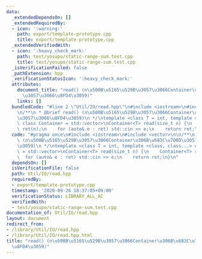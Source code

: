 ```yaml
---
data:
  _extendedDependsOn: []
  _extendedRequiredBy:
  - icon: ':warning:'
    path: export/template-prototype.cpp
    title: export/template-prototype.cpp
  _extendedVerifiedWith:
  - icon: ':heavy_check_mark:'
    path: test/yosupo/static-range-sum.test.cpp
    title: test/yosupo/static-range-sum.test.cpp
  _isVerificationFailed: false
  _pathExtension: hpp
  _verificationStatusIcon: ':heavy_check_mark:'
  attributes:
    document_title: "read() (n\u500B\u5165\u529B\u3057\u3066Container\u306B\u683C\u7D0D\
      \u3057\u3066\u8FD4\u3059)"
    links: []
  bundledCode: "#line 2 \"Util/IO/read.hpp\"\n#include <iostream>\n#include <vector>\n\
    \n/**\n * @brief read() (n\u500B\u5165\u529B\u3057\u3066Container\u306B\u683C\u7D0D\
    \u3057\u3066\u8FD4\u3059)\n */\ntemplate <class T = int, template <class, class...>\
    \ class Container = std::vector>\nContainer<T> read(size_t n) {\n    Container<T>\
    \ ret(n);\n    for (auto& e : ret) std::cin >> e;\n    return ret;\n}\n"
  code: "#pragma once\n#include <iostream>\n#include <vector>\n\n/**\n * @brief read()\
    \ (n\u500B\u5165\u529B\u3057\u3066Container\u306B\u683C\u7D0D\u3057\u3066\u8FD4\
    \u3059)\n */\ntemplate <class T = int, template <class, class...> class Container\
    \ = std::vector>\nContainer<T> read(size_t n) {\n    Container<T> ret(n);\n  \
    \  for (auto& e : ret) std::cin >> e;\n    return ret;\n}\n"
  dependsOn: []
  isVerificationFile: false
  path: Util/IO/read.hpp
  requiredBy:
  - export/template-prototype.cpp
  timestamp: '2020-09-26 18:37:05+09:00'
  verificationStatus: LIBRARY_ALL_AC
  verifiedWith:
  - test/yosupo/static-range-sum.test.cpp
documentation_of: Util/IO/read.hpp
layout: document
redirect_from:
- /library/Util/IO/read.hpp
- /library/Util/IO/read.hpp.html
title: "read() (n\u500B\u5165\u529B\u3057\u3066Container\u306B\u683C\u7D0D\u3057\u3066\
  \u8FD4\u3059)"
---
```

